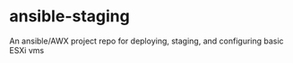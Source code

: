 # ansible-staging
An ansible/AWX project repo for deploying, staging, and configuring basic ESXi vms
